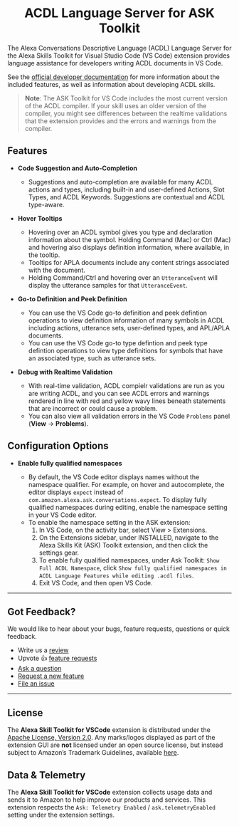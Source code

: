 <p align="center">
    <h1 align="center">ACDL Language Server for ASK Toolkit</h1>
</p>

The Alexa Conversations Descriptive Language (ACDL) Language Server for the Alexa Skills Toolkit for Visual Studio Code (VS Code) extension provides language assistance for developers writing ACDL documents in VS Code. 

See the [official developer documentation](https://developer.amazon.com/en-US/docs/alexa/ask-toolkit/vs-code-acdl.html) for more information about the included features, as well as information about developing ACDL skills.

> **Note**: The ASK Toolkit for VS Code includes the most current version of the ACDL compiler. If your skill uses an older version of the compiler, you might see differences between the realtime validations that the extension provides and the errors and warnings from the compiler.

## Features

- **Code Suggestion and Auto-Completion**
    - Suggestions and auto-completion are available for many ACDL actions and types, including built-in and user-defined Actions, Slot Types, and ACDL Keywords. Suggestions are contextual and ACDL type-aware.

- **Hover Tooltips**
    - Hovering over an ACDL symbol gives you type and declaration information about the symbol. Holding Command (Mac) or Ctrl (Mac) and hovering also displays definition information, where available, in the tooltip.
    - Tooltips for APLA documents include any content strings associated with the document.
    - Holding Command/Ctrl and hovering over an `UtteranceEvent` will display the utterance samples for that `UtteranceEvent`.


- **Go-to Definition and Peek Definition** 
    - You can use the VS Code go-to definition and peek defintion operations to view definition information of many symbols in ACDL including actions, utterance sets, user-defined types, and APL/APLA documents. 
    - You can use the VS Code go-to type defintion and peek type defintion operations to view type definitions for symbols that have an associated type, such as utterance sets.

- **Debug with Realtime Validation**
    - With real-time validation, ACDL compielr validations are run as you are writing ACDL, and you can see ACDL errors and warnings rendered in line with red and yellow wavy lines beneath statements that are incorrect or could cause a problem.
    - You can also view all validation errors in the VS Code `Problems` panel (**View** -> **Problems**).

## Configuration Options

- **Enable fully qualified namespaces**

    - By default, the VS Code editor displays names without the namespace qualifier. For example, on hover and autocomplete, the editor displays `expect` instead of `com.amazon.alexa.ask.conversations.expect`. To display fully qualified namespaces during editing, enable the namespace setting in your VS Code editor.
    - To enable the namespace setting in the ASK extension: 
        1. In VS Code, on the activity bar, select View > Extensions.
        2. On the Extensions sidebar, under INSTALLED, navigate to the Alexa Skills Kit (ASK) Toolkit extension, and then click the settings gear.
        3. To enable fully qualified namespaces, under Ask Toolkit: `Show Full ACDL Namespace`, click `Show fully qualified namespaces in ACDL Language Features while editing .acdl files`.
        4. Exit VS Code, and then open VS Code.



-----
## Got Feedback?

We would like to hear about your bugs, feature requests, questions or quick feedback.

- Write us a [review](https://marketplace.visualstudio.com/items?itemName=ask-toolkit.alexa-skills-kit-toolkit&ssr=false#review-details)
- Upvote 👍 [feature requests](https://github.com/alexa/ask-toolkit-for-vscode/issues?q=is%3Aissue+is%3Aopen+label%3Afeature-request+sort%3Areactions-%2B1-desc)
- [Ask a question](https://github.com/alexa/ask-toolkit-for-vscode/issues/new?labels=guidance&template=guidance_request.md)
- [Request a new feature](https://github.com/alexa/ask-toolkit-for-vscode/issues/new?labels=feature-request&template=feature_request.md)
- [File an issue](https://github.com/alexa/ask-toolkit-for-vscode/issues/new?labels=bug&template=bug_report.md)

-----

## License

The **Alexa Skill Toolkit for VSCode** extension is distributed under the [Apache License, Version 2.0](https://www.apache.org/licenses/LICENSE-2.0). Any marks/logos displayed as part of the extension GUI are **not** licensed under an open source license, but instead subject to Amazon’s Trademark Guidelines, available [here](https://developer.amazon.com/support/legal/tuabg#trademark).


## Data & Telemetry

The **Alexa Skill Toolkit for VSCode** extension collects usage data and sends it to Amazon to help improve our products and services. This extension respects the `Ask: Telemetry Enabled` / `ask.telemetryEnabled` setting under the extension settings.
